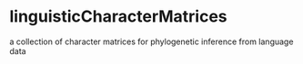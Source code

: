# linguisticCharacterMatrices
a collection of character matrices for phylogenetic inference from language data
